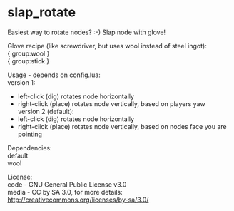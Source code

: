 # slap_rotate  


Easiest way to rotate nodes? :-) 
Slap node with glove! 
  
Glove recipe (like screwdriver, but uses wool instead of steel ingot):  
{ group:wool }  
{ group:stick }  
  
Usage - depends on config.lua:  
version 1:  
- left-click (dig) rotates node horizontally  
- right-click (place) rotates node vertically, based on players yaw  
version 2 (default):  
- left-click (dig)  rotates node horizontally  
- right-click (place) rotates node vertically, based on nodes face you are pointing  
  
Dependencies:  
default  
wool  
  
License:  
code - GNU General Public License v3.0  
media - CC by SA 3.0, for more details: http://creativecommons.org/licenses/by-sa/3.0/  
